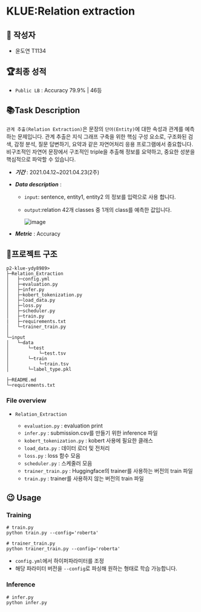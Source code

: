 # KLUE:Relation extraction

## 🙋 작성자

- 윤도연 T1134

## 🏆최종 성적

- `Public LB` : Accuracy 79.9% | 46등



## 📚Task Description

`관계 추출(Relation Extraction)`은 문장의 `단어(Entity)`에 대한 속성과 관계를 예측하는 문제입니다. 관계 추출은 지식 그래프 구축을 위한 핵심 구성 요소로, 구조화된 검색, 감정 분석, 질문 답변하기, 요약과 같은 자연어처리 응용 프로그램에서 중요합니다. 비구조적인 자연어 문장에서 구조적인 triple을 추출해 정보를 요약하고, 중요한 성분을 핵심적으로 파악할 수 있습니다.

- ***기간*** : 2021.04.12~2021.04.23(2주)

- ***Data description*** :

	- `input`: sentence, entity1, entity2 의 정보를 입력으로 사용 합니다.

	- `output`:relation 42개 classes 중 1개의 class를 예측한 값입니다.

		![image](https://user-images.githubusercontent.com/38639633/123445572-f9955180-d612-11eb-8b69-450686eb7202.png)

- ***Metric*** : Accuracy



## 📁프로젝트 구조

```
p2-klue-ydy8989>
├─Relation_Extraction
│   ├─config.yml
│   ├─evaluation.py
│   ├─infer.py
│   ├─kobert_tokenization.py
│   ├─load_data.py
│   ├─loss.py
│   ├─scheduler.py
│   ├─train.py
|   ├─requirements.txt
│   └─trainer_train.py
│
└─input
│   └─data
│       └─test
│           └─test.tsv
│       └─train
│           └─train.tsv
│       └─label_type.pkl

├─README.md
└─requirements.txt
```



### File overview

- `Relation_Extraction`

	- `evaluation.py` : evaluation print
	- `infer.py` : submission.csv를 만들기 위한 inference 파일
	- `kobert_tokenization.py` : kobert 사용에 필요한 클래스
	- `load_data.py` : 데이터 로더 및 전처리
	- `loss.py` : loss 함수 모음
	- `scheduler.py` : 스케줄러 모음
	- `trainer_train.py` : Huggingface의 trainer를 사용하는 버전의 train 파일
	- `train.py` : trainer를 사용하지 않는 버전의 train 파일

	

## :wink: Usage

### Training

```shell
# train.py
python train.py --config='roberta'

# trainer_train.py
python trainer_train.py --config='roberta'
```

- `config.yml`에서 하이퍼파라미터를 조정
- 해당 파라미터 버전을 `--config`로 파싱해 원하는 형태로 학습 가능합니다.



### Inference

```shell
# infer.py
python infer.py
```

